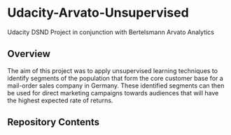 # Udacity-Arvato-Unsupervised
Udacity DSND Project in conjunction with Bertelsmann Arvato Analytics

## Overview
The aim of this project was to apply unsupervised learning techniques to identify segments of the population that form the core customer base for a mail-order sales company in Germany. These identified segments can then be used for direct marketing campaigns towards audiences that will have the highest expected rate of returns. 

## Repository Contents

